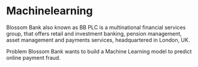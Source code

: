 # Machinelearning


Blossom Bank also known as BB PLC is a multinational financial services group, that offers retail and investment banking, pension
management, asset management and payments services, headquartered in London, UK.

Problem
Blossom Bank wants to build a Machine Learning model to predict online payment fraud.
